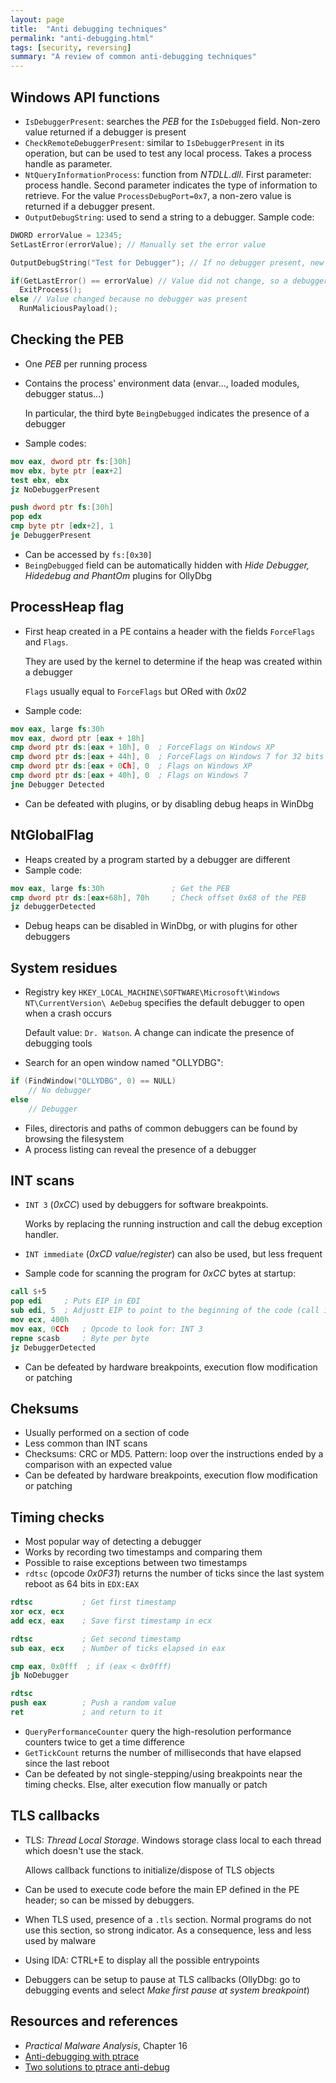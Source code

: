 ```yaml
---
layout: page
title:  "Anti debugging techniques"
permalink: "anti-debugging.html"
tags: [security, reversing]
summary: "A review of common anti-debugging techniques"
---
```


## Windows API functions
* `IsDebuggerPresent`: searches the *PEB* for the `IsDebugged` field. Non-zero
  value returned if a debugger is present
* `CheckRemoteDebuggerPresent`: similar to `IsDebuggerPresent` in its operation,
  but can be used to test any local process.
  Takes a process handle as parameter.
* `NtQueryInformationProcess`: function from *NTDLL.dll*. First parameter:
  process handle. Second parameter indicates the type of information to
  retrieve. For the value `ProcessDebugPort=0x7`, a non-zero value is
  returned if a debugger present.
* `OutputDebugString`: used to send a string to a debugger. Sample code:

```C
DWORD errorValue = 12345;
SetLastError(errorValue); // Manually set the error value

OutputDebugString("Test for Debugger"); // If no debugger present, new error

if(GetLastError() == errorValue) // Value did not change, so a debugger was present
  ExitProcess();
else // Value changed because no debugger was present
  RunMaliciousPayload();
```



## Checking the PEB
* One *PEB* per running process
* Contains the process' environment data (envar..., loaded modules, debugger
  status...)

  In particular, the third byte `BeingDebugged` indicates the presence of a
  debugger
* Sample codes:

```nasm
mov eax, dword ptr fs:[30h]
mov ebx, byte ptr [eax+2]
test ebx, ebx
jz NoDebuggerPresent
```

```nasm
push dword ptr fs:[30h]
pop edx
cmp byte ptr [edx+2], 1
je DebuggerPresent
```

* Can be accessed by `fs:[0x30]`
* `BeingDebugged` field can be automatically hidden with *Hide Debugger,
  Hidedebug and PhantOm* plugins for OllyDbg



## ProcessHeap flag
* First heap created in a PE contains a header with the fields `ForceFlags` and
  `Flags`.

  They are used by the kernel to determine if the heap was created within a
  debugger

  `Flags` usually equal to `ForceFlags` but ORed with *0x02*
* Sample code:
```nasm
mov eax, large fs:30h
mov eax, dword ptr [eax + 18h]
cmp dword ptr ds:[eax + 10h], 0  ; ForceFlags on Windows XP
cmp dword ptr ds:[eax + 44h], 0  ; ForceFlags on Windows 7 for 32 bits apps
cmp dword ptr ds:[eax + 0Ch], 0  ; Flags on Windows XP
cmp dword ptr ds:[eax + 40h], 0  ; Flags on Windows 7
jne Debugger Detected
```
* Can be defeated with plugins, or by disabling debug heaps in WinDbg



## NtGlobalFlag
* Heaps created by a program started by a debugger are different
* Sample code:
```nasm
mov eax, large fs:30h               ; Get the PEB
cmp dword ptr ds:[eax+68h], 70h     ; Check offset 0x68 of the PEB
jz debuggerDetected
```
* Debug heaps can be disabled in WinDbg, or with plugins for other debuggers



## System residues
* Registry key `HKEY_LOCAL_MACHINE\SOFTWARE\Microsoft\Windows NT\CurrentVersion\
  AeDebug` specifies the default debugger to open when a crash occurs

  Default value: `Dr. Watson`. A change can indicate the presence of debugging
  tools
* Search for an open window named "OLLYDBG":
```C
if (FindWindow("OLLYDBG", 0) == NULL)
    // No debugger
else
    // Debugger
```
* Files, directoris and paths of common debuggers can be found by browsing the
  filesystem
* A process listing can reveal the presence of a debugger



## INT scans
* `INT 3` (*0xCC*) used by debuggers for software breakpoints.

  Works by replacing the running instruction and call the debug exception
  handler.
* `INT immediate` (*0xCD value/register*) can also be used, but less frequent
* Sample code for scanning the program for *0xCC* bytes at startup:
```nasm
call $+5
pop edi     ; Puts EIP in EDI
sub edi, 5  ; Adjustt EIP to point to the beginning of the code (call instruction)
mov ecx, 400h
mov eax, 0CCh   ; Opcode to look for: INT 3
repne scasb     ; Byte per byte
jz DebuggerDetected
```
* Can be defeated by hardware breakpoints, execution flow modification or patching



## Cheksums
* Usually performed on a section of code
* Less common than INT scans
* Checksums: CRC or MD5. Pattern: loop over the instructions ended by a
  comparison with an expected value
* Can be defeated by hardware breakpoints, execution flow modification or patching



## Timing checks
* Most popular way of detecting a debugger
* Works by recording two timestamps and comparing them
* Possible to raise exceptions between two timestamps
* `rdtsc` (opcode *0x0F31*) returns the number of ticks since the last system
  reboot as 64 bits in `EDX:EAX`

```nasm
rdtsc           ; Get first timestamp
xor ecx, ecx
add ecx, eax    ; Save first timestamp in ecx

rdtsc           ; Get second timestamp
sub eax, ecx    ; Number of ticks elapsed in eax

cmp eax, 0x0fff  ; if (eax < 0x0fff)
jb NoDebugger

rdtsc
push eax        ; Push a random value
ret             ; and return to it
```
* `QueryPerformanceCounter` query the high-resolution performance counters twice
  to get a time difference
* `GetTickCount` returns the number of milliseconds that have elapsed since the
  last reboot
* Can be defeated by not single-stepping/using breakpoints near the timing
  checks. Else, alter execution flow manually or patch



## TLS callbacks
* TLS: *Thread Local Storage*. Windows storage class local to each thread which
  doesn't use the stack.

  Allows callback functions to initialize/dispose of TLS objects
* Can be used to execute code before the main EP defined in the PE header; so can
  be missed by debuggers.
* When TLS used, presence of a `.tls` section. Normal programs do not use this
  section, so strong indicator. As a consequence, less and less used by malware
* Using IDA: CTRL+E to display all the possible entrypoints
* Debuggers can be setup to pause at TLS callbacks (OllyDbg: go to debugging
  events and select *Make first pause at system breakpoint*)


## Resources and references
* *Practical Malware Analysis*, Chapter 16
* [Anti-debugging with ptrace](https://www.aldeid.com/wiki/Ptrace-anti-debugging)
* [Two solutions to ptrace anti-debug](https://aaronyoo.github.io/ptrace-anti-debug.html)

